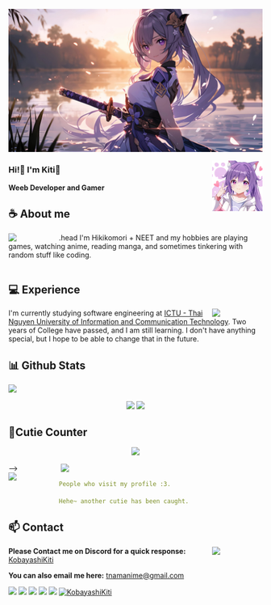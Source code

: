 ![Preview](./IMG/img2.jpg)

<a href="https://www.facebook.com/E00121"><img align="right" width="100" src="/IMG/img1.jpg"></a>


### Hi!👋 I'm Kiti🍊

**Weeb Developer and Gamer** 

## **☕ About me**
.head
<a href="https://github.com/KobayashiKiti"><img align="left" width="100" src="https://stickermaker.s3.eu-west-1.amazonaws.com/storage/uploads/sticker-pack/genshin-impact-keqing/sticker_4.png?405e4422ce30b3b6747d6b0b8ea4baf4"></a>
I'm Hikikomori + NEET and my hobbies are playing games, watching anime, reading manga, and sometimes tinkering with random stuff like coding.
<br><br>
<a></a>
## **💻 Experience**
<a href="https://github.com/KobayashiKiti"><img align="right" width="100" src="https://stickermaker.s3.eu-west-1.amazonaws.com/storage/uploads/sticker-pack/genshin-impact-keqing/sticker_21.png?405e4422ce30b3b6747d6b0b8ea4baf4"></a>
I'm currently studying software engineering at [ICTU - Thai Nguyen University of Information and Communication Technology](https://en.ictu.edu.vn/). Two years of College have passed, and I am still learning. I don't have anything special, but I hope to be able to change that in the future.


## **📊 Github Stats**
 <div><a href="https://github.com/KobayashiKiti"><img width="100" src="https://cdn.discordapp.com/attachments/1077108830862839848/1107004077621125240/105017051_p13.png"></a><div>
<p align="center"><img width="50%" src="https://github-readme-stats.vercel.app/api?username=KobayashiKiti&show_icons=true&count_private=true&theme=react&hide_border=true&bg_color=0D1117"/> <img width="45%" src="https://github-readme-stats.vercel.app/api/top-langs/?username=KobayashiKiti&show_icons=true&count_private=true&theme=react&hide_border=true&bg_color=0D1117&layout=compact"/>
</p>

## **🧋Cutie Counter**
<p align="center">
	<img src="https://images8.alphacoders.com/129/1298043.jpg"> <br/>
</p> -->
<a href="https://discord.com/users/738748102311280681"><img align="right" width=400 src="https://moe-counter.glitch.me/get/@kobayashikiti?theme=gelbooru"></a>
<a href="https://github.com/KobayashiKiti"><img align="left" width="100" src="https://stickermaker.s3.eu-west-1.amazonaws.com/storage/uploads/sticker-pack/genshin-impact-keqing/sticker_28.png?405e4422ce30b3b6747d6b0b8ea4baf4"></a>

```yaml
People who visit my profile :3.

Hehe~ another cutie has been caught.
```
<!-- <br><br><br><br> -->
## **📫 Contact**
<a href="https://github.com/KobayashiKiti"><img align="right" width="100" src="https://stickermaker.s3.eu-west-1.amazonaws.com/storage/uploads/sticker-pack/genshin-impact-keqing/sticker_7.png?405e4422ce30b3b6747d6b0b8ea4baf4" /></a>
**Please Contact me on Discord for a quick response:** [KobayashiKiti](https://discord.com/users/KobayashiKiti)

**You can also email me here:** tnamanime@gmail.com


[![](https://img.shields.io/github/followers/MiyagawaMizu?label=Followers&style=social)](https://github.com/KobayashiKiti)
[![](https://img.shields.io/badge/Discord-7289DA?logo=discord&logoColor=white)](https://discord.gg/WEWck5jP)
[![](https://img.shields.io/badge/Facebook-1877F2?logo=facebook&logoColor=white)](https://www.facebook.com/E00121)
[![](https://img.shields.io/badge/Telegram-2ca5e0?logo=telegram&logoColor=white)](https://t.me/miyagawamizu)
[![](https://img.shields.io/badge/Steam-1a6a98?logo=steam&logoColor=white)](https://steamcommunity.com/id/KobayashiKiti)
[![KobayashiKiti](https://images8.alphacoders.com/129/1298043.jpg)](https://kiti.pages.dev/)